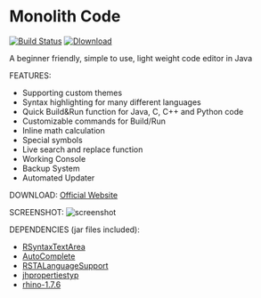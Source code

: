 Monolith Code 
==================

[![Build Status](https://travis-ci.org/Haeri/Monolith-Code.svg?branch=master)](https://travis-ci.org/Haeri/Monolith-Code)
[![Dlownload](https://img.shields.io/badge/download-latest-brightgreen.svg)](http://monolith-code.net.tiberius.sui-inter.net/release/latest)

A beginner friendly, simple to use, light weight code editor in Java

FEATURES:
- Supporting custom themes
- Syntax highlighting for many different languages
- Quick Build&Run function for Java, C, C++ and Python code
- Customizable commands for Build/Run
- Inline math calculation
- Special symbols
- Live search and replace function
- Working Console
- Backup System
- Automated Updater
 
 
DOWNLOAD: 
[Official Website](http://monolith-code.net.tiberius.sui-inter.net/)
 
 
SCREENSHOT: 
![screenshot](http://monolith-code.net.tiberius.sui-inter.net/Upload/Monolith_Code_Gif.gif)
 
 
DEPENDENCIES (jar files included):
- [RSyntaxTextArea](https://github.com/Haeri/RSyntaxTextArea)
- [AutoComplete](https://github.com/bobbylight/AutoComplete)
- [RSTALanguageSupport](https://github.com/bobbylight/RSTALanguageSupport)
- [jhpropertiestyp](https://sourceforge.net/projects/jhpropertiestyp)
- [rhino-1.7.6](https://mvnrepository.com/artifact/org.mozilla/rhino/1.7.6)
